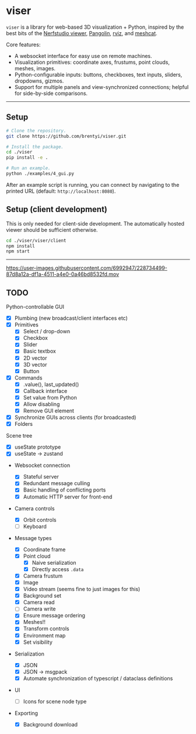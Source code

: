 # viser

`viser` is a library for web-based 3D visualization + Python, inspired by the
best bits of the
[Nerfstudio viewer](https://github.com/nerfstudio-project/nerfstudio),
[Pangolin](https://github.com/stevenlovegrove/Pangolin),
[rviz](https://wiki.ros.org/rviz/), and
[meshcat](https://github.com/rdeits/meshcat).

Core features:

- A websocket interface for easy use on remote machines.
- Visualization primitives: coordinate axes, frustums, point clouds, meshes,
  images.
- Python-configurable inputs: buttons, checkboxes, text inputs, sliders,
  dropdowns, gizmos.
- Support for multiple panels and view-synchronized connections; helpful for
  side-by-side comparisons.

---

## Setup

```bash
# Clone the repository.
git clone https://github.com/brentyi/viser.git

# Install the package.
cd ./viser
pip install -e .

# Run an example.
python ./examples/4_gui.py
```

After an example script is running, you can connect by navigating to the printed
URL (default: `http://localhost:8080`).

## Setup (client development)

This is only needed for client-side development. The automatically hosted viewer
should be sufficient otherwise.

```bash
cd ./viser/viser/client
npm install
npm start
```

---

https://user-images.githubusercontent.com/6992947/228734499-87d8a12a-df1a-4511-a4e0-0a46bd8532fd.mov

## TODO

Python-controllable GUI

- [x] Plumbing (new broadcast/client interfaces etc)
- [x] Primitives
  - [x] Select / drop-down
  - [x] Checkbox
  - [x] Slider
  - [x] Basic textbox
  - [x] 2D vector
  - [x] 3D vector
  - [x] Button
- [x] Commands
  - [x] .value(), last_updated()
  - [x] Callback interface
  - [x] Set value from Python
  - [x] Allow disabling
  - [x] Remove GUI element
- [x] Synchronize GUIs across clients (for broadcasted)
- [x] Folders

Scene tree

- [x] useState prototype
- [x] useState -> zustand

- Websocket connection

  - [x] Stateful server
  - [x] Redundant message culling
  - [x] Basic handling of conflicting ports
  - [x] Automatic HTTP server for front-end

- Camera controls

  - [x] Orbit controls
  - [ ] Keyboard

- Message types

  - [x] Coordinate frame
  - [x] Point cloud
    - [x] Naive serialization
    - [x] Directly access `.data`
  - [x] Camera frustum
  - [x] Image
  - [x] Video stream (seems fine to just images for this)
  - [x] Background set
  - [x] Camera read
  - [ ] Camera write
  - [x] Ensure message ordering
  - [x] Meshes!!
  - [x] Transform controls
  - [x] Environment map
  - [x] Set visibility

- Serialization

  - [x] JSON
  - [x] JSON -> msgpack
  - [x] Automate synchronization of typescript / dataclass definitions

- UI

  - [ ] Icons for scene node type

- Exporting

  - [x] Background download
